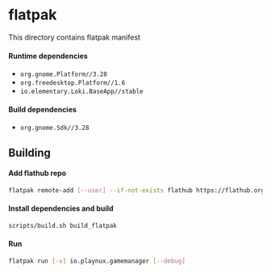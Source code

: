 # flatpak
This directory contains flatpak manifest

#### Runtime dependencies

* `org.gnome.Platform//3.28`
* `org.freedesktop.Platform//1.6`
* `io.elementary.Loki.BaseApp//stable`

#### Build dependencies

* `org.gnome.Sdk//3.28`

## Building

#### Add flathub repo

```bash
flatpak remote-add [--user] --if-not-exists flathub https://flathub.org/repo/flathub.flatpakrepo
```

#### Install dependencies and build

```bash
scripts/build.sh build_flatpak
```

#### Run

```bash
flatpak run [-v] io.playnux.gamemanager [--debug]
```
